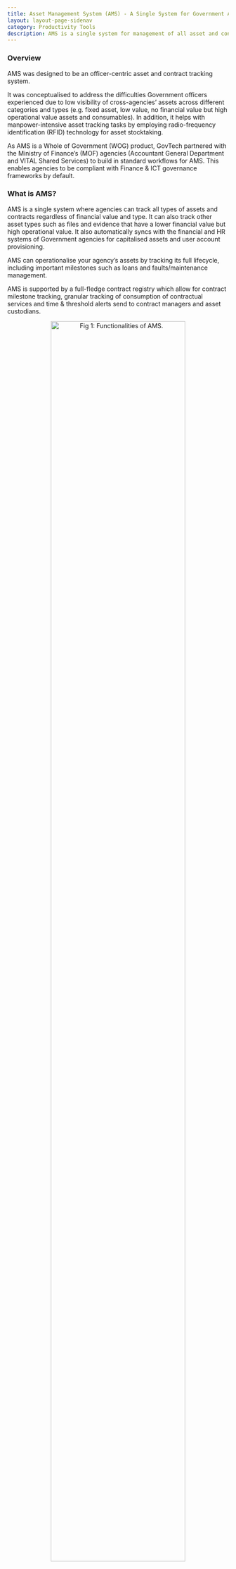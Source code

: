 ```yaml
---
title: Asset Management System (AMS) - A Single System for Government Asset & Contract Management 
layout: layout-page-sidenav
category: Productivity Tools
description: AMS is a single system for management of all asset and contract types in the Government.
---
```


### Overview

AMS was designed to be an officer-centric asset and contract tracking system.

It was conceptualised to address the difficulties Government officers experienced due to low visibility of cross-agencies’ assets across different categories and types (e.g. fixed asset, low value, no financial value but high operational value assets and consumables). In addition, it helps with manpower-intensive asset tracking tasks by employing radio-frequency identification (RFID) technology for asset stocktaking.

As AMS is a Whole of Government (WOG) product, GovTech partnered with the Ministry of Finance’s (MOF) agencies (Accountant General Department and VITAL Shared Services) to build in standard workflows for AMS. This enables agencies to be compliant with Finance & ICT governance frameworks by default.

### What is AMS?

AMS is a single system where agencies can track all types of assets and contracts regardless of financial value and type. It can also track other asset types such as files and evidence that have a lower financial value but high operational value. It also automatically syncs with the financial and HR systems of Government agencies for capitalised assets and user account provisioning. 

AMS can operationalise your agency’s assets by tracking its full lifecycle, including important milestones such as loans and faults/maintenance management. 

AMS is supported by a full-fledge contract registry which allow for contract milestone tracking, granular tracking of consumption of contractual services and time & threshold alerts send to contract managers and asset custodians.

<figure style="text-align: center">
  <img
    src="/assets/img/ams-overview.png" width="85%" height="85%" 
    alt="Fig 1: Functionalities of AMS."
  />
  <figcaption>Fig 1: Functionalities of AMS.</figcaption>
</figure>
  
### Why Should AMS be Adopted?

AMS is guided by six core product principles which translates to its key benefits as shown below.

- Being public officer-centric rather than policy centric allows the platform to serve officers’ needs as a first priority.  
- By allowing agency specific configurations but not heavy customisation, AMS can be adopted by a wide spectrum of agencies within the Government.
- The workflows and controls are built into the product allowing agencies to comply with finance & ICT rules.
- It has a fast onboarding process, which allows agencies to use the product quickly and this maximizes it value.
- It has a mobile touchpoint, thus features are at every officer’s fingertips.
- It exposes valuable APIs for agency systems to consume easily.
  
<figure style="text-align: center">
  <img
    src="/assets/img/ams-principles.png" width="85%" height="85%" 
    alt="Fig 2: AMSs six product principles."
  />
  <figcaption>Fig 2: AMSs six product principles.</figcaption>
</figure>

### How Do You Use AMS?

Government agencies interested in AMS can first take the [agency readiness survey](https://go.gov.sg/amsreadysurvey){:target="_blank"}. After which the AMS team will reach out to guide you on the pre-requisites and onboarding process.

To start using AMS, subscribing government agencies can refer to the [admin user guide](https://docs.developer.gov.sg/docs/admin-user-guide/#/){:target="_blank"} for the step-by-step guide.

### Success Stories

In the first two years after its launch, AMS was adopted by 46 public agencies. In the next two years, it is expected to be adopted by up to 75 agencies.

### What's Next?

Upcoming features for AMS include:

<figure style="text-align: center">
  <img
    src="/assets/img/ams-roadmap.png" alt="Fig 3: AMS Roadmap"
  />
  <figcaption>Fig 3: AMS Roadmap</figcaption>
</figure>

### Contact Information

For enquires, email <AMS_Engage@digitalworkplace.gov.sg>.

<br/>**Other Resources**

- [Admin User Guide](https://docs.developer.gov.sg/docs/admin-user-guide/#/){:target="_blank"}
